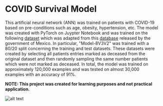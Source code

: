 # COVID Survival Model
This artificial neural network (ANN) was trained on patients with COVID-19 based on pre-conditions such as age, obesity, hypertension, etc.
The model was created with PyTorch on Juypter Notebook and was trained on the following [dataset](https://www.kaggle.com/datasets/meirnizri/covid19-dataset) 
which was adapted from this [database](https://datos.gob.mx/busca/dataset/informacion-referente-a-casos-covid-19-en-mexico) released by the government of Mexico.
In particular, "Model-8V3V2" was trained with a 80/20 split concerning the training and test datasets. These datasets were created by selecting all patients 
entries marked as deceased from the original dataset and then randomly sampling the same number patients which were not marked as deceased. In total, the model 
was trained on approximately 120,000 examples and was tested on almost 30,000 examples with an accuracy of 91%.

**NOTE: This project was created for learning purposes and not practical application.**

![alt text](Isolated.png "Title")
